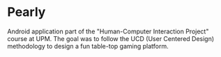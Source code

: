 # Pearly

Android application part of the "Human-Computer Interaction Project" course at UPM. The goal was to follow the UCD (User Centered Design) methodology to design a fun table-top gaming platform.

